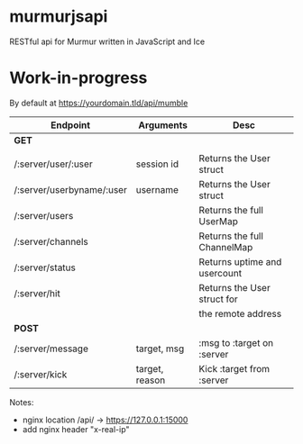 # murmurjsapi
RESTful api for Murmur written in JavaScript and Ice

# Work-in-progress

By default at https://yourdomain.tld/api/mumble

| Endpoint              	|    Arguments                  | Desc                          |
|---                    	|---                            |---                            |
| **GET**               	|                               |                               |
|                       	|                               |                               |
| /:server/user/:user   	| session id                    | Returns the User struct	|
| /:server/userbyname/:user	| username			| Returns the User struct	|
| /:server/users        	|                               | Returns the full UserMap      |
| /:server/channels     	|                               | Returns the full ChannelMap   |
| /:server/status       	|                               | Returns uptime and usercount  |
| /:server/hit          	|                               | Returns the User struct for   |
|                       	|                               | the remote address            |
| **POST**              	|                               |                               |
| /:server/message      	| target, msg                   | :msg to :target on :server    |
| /:server/kick         	| target, reason                | Kick :target from :server     |

Notes:
- nginx location /api/ -> https://127.0.0.1:15000
- add nginx header "x-real-ip"
